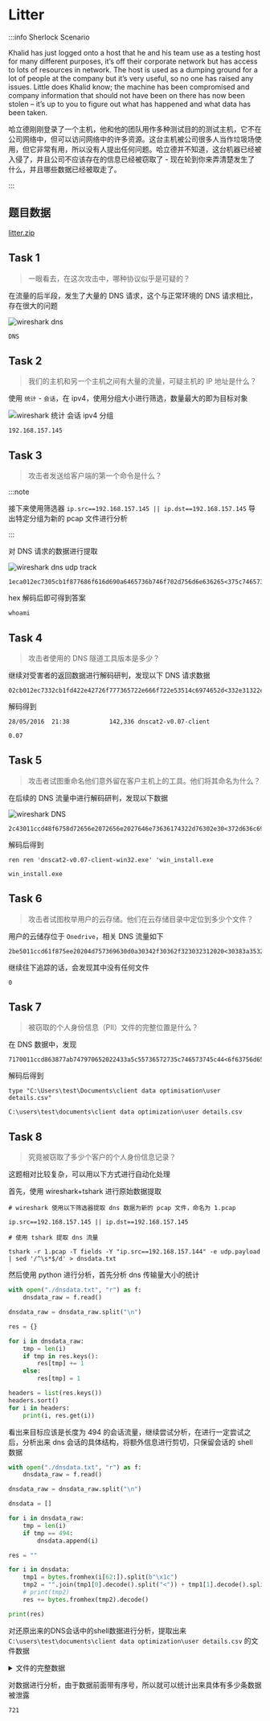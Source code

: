 # Litter

:::info Sherlock Scenario

Khalid has just logged onto a host that he and his team use as a testing host for many different purposes, it’s off their corporate network but has access to lots of resources in network. The host is used as a dumping ground for a lot of people at the company but it’s very useful, so no one has raised any issues. Little does Khalid know; the machine has been compromised and company information that should not have been on there has now been stolen – it’s up to you to figure out what has happened and what data has been taken.

哈立德刚刚登录了一个主机，他和他的团队用作多种测试目的的测试主机，它不在公司网络中，但可以访问网络中的许多资源。这台主机被公司很多人当作垃圾场使用，但它非常有用，所以没有人提出任何问题。哈立德并不知道，这台机器已经被入侵了，并且公司不应该存在的信息已经被窃取了 - 现在轮到你来弄清楚发生了什么，并且哪些数据已经被取走了。

:::

## 题目数据

[litter.zip](./litter.zip)

## Task 1

> 一眼看去，在这次攻击中，哪种协议似乎是可疑的？

在流量的后半段，发生了大量的 DNS 请求，这个与正常环境的 DNS 请求相比，存在很大的问题

![wireshark dns](img/image_20231207-190712.png)

```plaintext title="Answer"
DNS
```

## Task 2

> 我们的主机和另一个主机之间有大量的流量，可疑主机的 IP 地址是什么？

使用 ` 统计 ` - ` 会话 `，在 ipv4，使用分组大小进行筛选，数量最大的即为目标对象

![wireshark 统计 会话 ipv4 分组](img/image_20231209-190959.png)

```plaintext title="Answer"
192.168.157.145
```

## Task 3

> 攻击者发送给客户端的第一个命令是什么？

:::note

接下来使用筛选器 `ip.src==192.168.157.145 || ip.dst==192.168.157.145` 导出特定分组为新的 pcap 文件进行分析

:::

对 DNS 请求的数据进行提取

![wireshark dns udp track](img/image_20231228-192833.png)

```plaintext
1eca012ec7305cb1f877686f616d690a6465736b746f702d756d6e636265<375c746573740d0a0d0a433a5c55736572735c746573745c446f776e6c6f.6164733e
```

hex 解码后即可得到答案

```plaintext title="Answer"
whoami
```

## Task 4

> 攻击者使用的 DNS 隧道工具版本是多少？

继续对受害者的返回数据进行解码研判，发现以下 DNS 请求数据

```plaintext
02cb012ec7332cb1fd422e42726f777365722e666f722e53514c6974652d<332e31322e322d77696e36342e6d73690d0a32382f30352f323031362020<32313a333820202020202020202020203134322c33333620646e73636174.322d76302e30372d636c69656e74
```

解码得到

```plaintext
28/05/2016  21:38           142,336 dnscat2-v0.07-client
```

```plaintext title="Answer"
0.07
```

## Task 5

> 攻击者试图重命名他们意外留在客户主机上的工具。他们将其命名为什么？

在后续的 DNS 流量中进行解码研判，发现以下数据

![wireshark DNS](img/image_20231247-194709.png)

```plaintext
2c43011ccd48f6758d72656e2072656e2027646e73636174322d76302e30<372d636c69656e742d77696e33322e65786527202777696e5f696e737461<6c6c2e6578650a5468652073796e746178206f662074686520636f6d6d61.6e6420697320696e636f72726563
```

解码后得到

```plaintext
ren ren 'dnscat2-v0.07-client-win32.exe' 'win_install.exe
```

```plaintext title="Answer"
win_install.exe
```

## Task 6

> 攻击者试图枚举用户的云存储。他们在云存储目录中定位到多少个文件？

用户的云储存位于 `Onedrive`，相关 DNS 流量如下

```plaintext
2be5011ccd61f875ee20204d757369630d0a30342f30362f323032312020<30383a3532202020203c4449523e202020202020202020204f6e65447269<76650d0a31312f30362f32303231202031333a3430202020203c4449523e.2020202020202020202050696374
```

继续往下追踪的话，会发现其中没有任何文件

```plaintext title="Answer"
0
```

## Task 7

> 被窃取的个人身份信息（PII）文件的完整位置是什么？

在 DNS 数据中，发现

```plaintext
7170011ccd863877ab747970652022433a5c55736572735c746573745c44<6f63756d656e74735c636c69656e742064617461206f7074696d69736174<696f6e5c757365722064657461696c732e637376220a2c6a6f622c636f6d.70616e792c73736e2c7265736964
```

解码后得到

```plaintext
type "C:\Users\test\Documents\client data optimisation\user details.csv"
```

```plaintext title="Answer"
C:\users\test\documents\client data optimization\user details.csv
```

## Task 8

> 究竟被窃取了多少个客户的个人身份信息记录？

这题相对比较复杂，可以用以下方式进行自动化处理

首先，使用 wireshark+tshark 进行原始数据提取

```shell
# wireshark 使用以下筛选器提取 dns 数据为新的 pcap 文件，命名为 1.pcap

ip.src==192.168.157.145 || ip.dst==192.168.157.145

# 使用 tshark 提取 dns 流量

tshark -r 1.pcap -T fields -Y "ip.src==192.168.157.144" -e udp.payload | sed '/^\s*$/d' > dnsdata.txt
```

然后使用 python 进行分析，首先分析 dns 传输量大小的统计

```python
with open("./dnsdata.txt", "r") as f:
    dnsdata_raw = f.read()

dnsdata_raw = dnsdata_raw.split("\n")

res = {}

for i in dnsdata_raw:
    tmp = len(i)
    if tmp in res.keys():
        res[tmp] += 1
    else:
        res[tmp] = 1

headers = list(res.keys())
headers.sort()
for i in headers:
    print(i, res.get(i))
```

看出来目标应该是长度为 494 的会话流量，继续尝试分析，在进行一定尝试之后，分析出来 dns 会话的具体结构，将额外信息进行剪切，只保留会话的 shell 数据

```python
with open("./dnsdata.txt", "r") as f:
    dnsdata_raw = f.read()

dnsdata_raw = dnsdata_raw.split("\n")

dnsdata = []

for i in dnsdata_raw:
    tmp = len(i)
    if tmp == 494:
        dnsdata.append(i)

res = ""

for i in dnsdata:
    tmp1 = bytes.fromhex(i[62:]).split(b"\x1c")
    tmp2 = "".join(tmp1[0].decode().split("<")) + tmp1[1].decode().split("\r")[0]
    # print(tmp2)
    res += bytes.fromhex(tmp2).decode()

print(res)
```

对还原出来的DNS会话中的shell数据进行分析，提取出来 `C:\users\test\documents\client data optimization\user details.csv` 的文件数据

<details>

<summary> 文件的完整数据 </summary>

[data.txt](./data.txt)

</details>

对数据进行分析，由于数据前面带有序号，所以就可以统计出来具体有多少条数据被泄露

```plaintext title="Answer"
721
```
